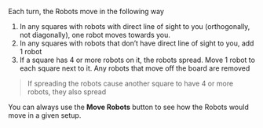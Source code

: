 Each turn, the Robots move in the following way

1. In any squares with robots with direct line of sight to you (orthogonally, not diagonally), one robot moves towards you.
1. In any squares with robots that don’t have direct line of sight to you, add 1 robot
1. If a square has 4 or more robots on it, the robots spread. Move 1 robot to each square next to it. Any robots that move off the board are removed

> If spreading the robots cause another square to have 4 or more robots, they also spread

You can always use the __Move Robots__ button to see how the Robots would move in a given setup.
